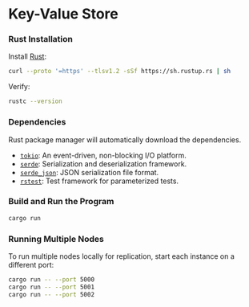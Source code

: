 # Key-Value Store

### Rust Installation

Install [Rust](https://rustup.rs/):

```bash
curl --proto '=https' --tlsv1.2 -sSf https://sh.rustup.rs | sh
```

Verify:

```bash
rustc --version
```

### Dependencies

Rust package manager will automatically download the dependencies.

- [`tokio`](https://crates.io/crates/tokio): An event-driven, non-blocking I/O platform.
- [`serde`](https://crates.io/crates/serde): Serialization and deserialization framework.
- [`serde_json`](https://crates.io/crates/serde_json): JSON serialization file format.
- [`rstest`](https://crates.io/crates/rstest): Test framework for parameterized tests.

### Build and Run the Program

```bash
cargo run
```

### Running Multiple Nodes

To run multiple nodes locally for replication, start each instance on a different port:

```bash
cargo run -- --port 5000
cargo run -- --port 5001
cargo run -- --port 5002
```
